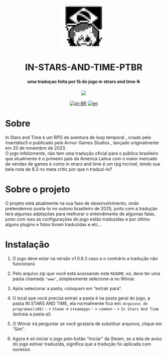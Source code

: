 <br>

<div align="center">

<img src="https://github.com/iagosampz/iagosampz-In-Strars-And-Time-PTBR/blob/main/icon_scaled_40x_pngcrushed.png?raw=true" width="144"/>
  
  <h1 align="center">IN-STARS-AND-TIME-PTBR</h1>

  <p align="center">
    <strong>uma traduçao feita por fã do jogo in strars and time ☕</strong>
  </p>

  <p align="center"><img src="http://img.shields.io/static/v1?label=STATUS&message=EM%20DESENVOLVIMENTO&color=white&style=for-the-badge"/></p>

[![pt-BR](https://img.shields.io/badge/lang-pt--BR-black.svg)](./README.md)
[![en](https://img.shields.io/badge/lang-en-white.svg)](./READMEE.md)
</div>

# Sobre
</div>
In Stars and Time é um RPG de aventura de loop temporal , criado pelo insertdisc5 e publicado pela Armor Games Studios , lançado originalmente em 20 de novembro de 2023.
<br>
O jogo infelizmente, não tem uma tradução oficial para o público brasileiro que atualmente é o primeiro país da America Latina com o maior mercado de vendas de games e como in strars and time 
é um rpg incrivel, tendo sua bela nota de 8.3 no meta critic por que n traduzi-lo?

# Sobre o projeto
</div>
O projeto está atualmente na sua fase de desenvolvimento, onde pretendemos posta-lo no outono brasileiro de 2025,
junto com a tradução terá algumas adptações para melhorar o entendimento de algumas falas,
junto com isso as configurações do jogo estão traduzidas
e por último alguns plugins e fotos foram traduzidas
e etc...

# Instalação 
</div>

1. O jogo deve estar na versão v1.0.6.3 caso a o contrário a tradução não funcionará

2. Pelo arquivo zip que você está acessando este `README.md`, deve ter uma pasta chamada `"www"`, simplesmente selecione-a no Winrar.
  
3. Após selecionar a pasta, coloquem em “extrair para”.

4. O local que você precisa extrair a pasta é na pasta geral do jogo, a pasta IN STARS AND TIME, ela normalmente fica em: `Arquivos de programas(x86)` - > `Steam` -> `steamapps` - > `common` - > `In Stars And Time` (extraia a pasta aí).

5.  O Winrar irá perguntar se você gostaria de substituir arquivos, clique em “Sim”.

6.  Agora é só iniciar o jogo pelo botão “iniciar” da Steam, se a tela de aviso do jogo estiver traduzida, significa que a tradução foi aplicada com sucesso.




